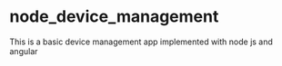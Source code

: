 # node_device_management
This is a basic device management app implemented with node js and angular
